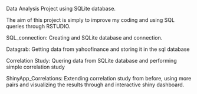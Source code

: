 Data Analysis Project using SQLite database.

The aim of this project is simply to improve my coding and using SQL queries through RSTUDIO.

SQL_connection: Creating and SQLite database and connection.

Datagrab: Getting data from yahoofinance and storing it in the sql database

Correlation Study: Quering data from SQLite database and performing simple correlation study

ShinyApp_Correlations: Extending correlation study from before, using more pairs and visualizing the results through and interactive shiny dashboard.
